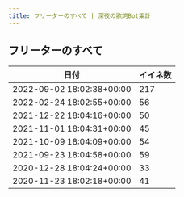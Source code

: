 ```yaml
---
title: フリーターのすべて | 深夜の歌詞Bot集計
---
```

## フリーターのすべて

|日付|イイネ数|
|-|-|
|2022-09-02 18:02:38+00:00|217|
|2022-02-24 18:02:55+00:00|56|
|2021-12-22 18:04:16+00:00|50|
|2021-11-01 18:04:31+00:00|45|
|2021-10-09 18:04:09+00:00|54|
|2021-09-23 18:04:58+00:00|59|
|2020-12-28 18:04:24+00:00|33|
|2020-11-23 18:02:18+00:00|41|
